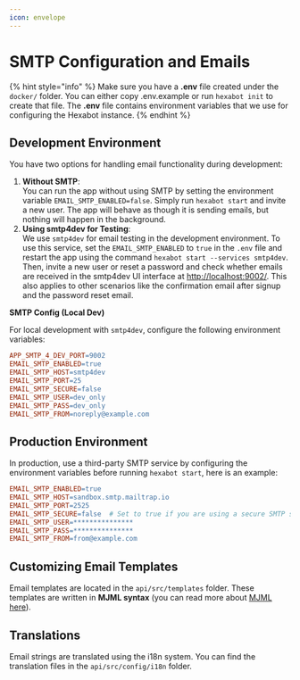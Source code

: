 ```yaml
---
icon: envelope
---
```


# SMTP Configuration and Emails

{% hint style="info" %}
Make sure you have a **.env** file created under the `docker/` folder. You can either copy .env.example or run `hexabot init` to create that file. The **.env** file contains environment variables that we use for configuring the Hexabot instance.
{% endhint %}

## **Development Environment**

You have two options for handling email functionality during development:

1. **Without SMTP**:\
   You can run the app without using SMTP by setting the environment variable `EMAIL_SMTP_ENABLED=false`. Simply run `hexabot start` and invite a new user. The app will behave as though it is sending emails, but nothing will happen in the background.
2. **Using smtp4dev for Testing**:\
   We use `smtp4dev` for email testing in the development environment. To use this service, set the `EMAIL_SMTP_ENABLED` to `true` in the `.env` file and restart the app using the command `hexabot start --services smtp4dev`. Then, invite a new user or reset a password and check whether emails are received in the smtp4dev UI interface at [http://localhost:9002/](http://localhost:9002/). This also applies to other scenarios like the confirmation email after signup and the password reset email.

**SMTP Config (Local Dev)**

For local development with `smtp4dev`, configure the following environment variables:

```makefile
APP_SMTP_4_DEV_PORT=9002
EMAIL_SMTP_ENABLED=true
EMAIL_SMTP_HOST=smtp4dev
EMAIL_SMTP_PORT=25
EMAIL_SMTP_SECURE=false
EMAIL_SMTP_USER=dev_only
EMAIL_SMTP_PASS=dev_only
EMAIL_SMTP_FROM=noreply@example.com
```

## **Production Environment**

In production, use a third-party SMTP service by configuring the environment variables before running `hexabot start`, here is an example:

```makefile
EMAIL_SMTP_ENABLED=true
EMAIL_SMTP_HOST=sandbox.smtp.mailtrap.io
EMAIL_SMTP_PORT=2525
EMAIL_SMTP_SECURE=false  # Set to true if you are using a secure SMTP server that uses SSL/TLS
EMAIL_SMTP_USER=***************
EMAIL_SMTP_PASS=***************
EMAIL_SMTP_FROM=from@example.com
```

## **Customizing Email Templates**

Email templates are located in the `api/src/templates` folder. These templates are written in **MJML syntax** (you can read more about [MJML here](https://mjml.io/)).

## **Translations**

Email strings are translated using the i18n system. You can find the translation files in the `api/src/config/i18n` folder.
